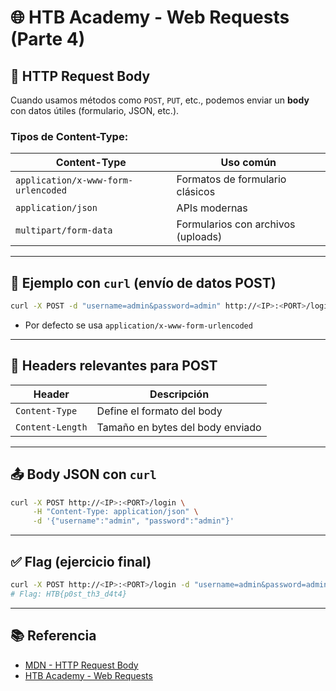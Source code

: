 
# 🌐 HTB Academy - Web Requests (Parte 4)

## 🧠 HTTP Request Body

Cuando usamos métodos como `POST`, `PUT`, etc., podemos enviar un **body** con datos útiles (formulario, JSON, etc.).

### Tipos de Content-Type:

| Content-Type                      | Uso común                          |
|----------------------------------|-------------------------------------|
| `application/x-www-form-urlencoded` | Formatos de formulario clásicos |
| `application/json`              | APIs modernas                       |
| `multipart/form-data`           | Formularios con archivos (uploads)  |

---

## 🧾 Ejemplo con `curl` (envío de datos POST)

```bash
curl -X POST -d "username=admin&password=admin" http://<IP>:<PORT>/login
```

- Por defecto se usa `application/x-www-form-urlencoded`

---

## 🧾 Headers relevantes para POST

| Header           | Descripción                                    |
|------------------|------------------------------------------------|
| `Content-Type`   | Define el formato del body                     |
| `Content-Length` | Tamaño en bytes del body enviado               |

---

## 📤 Body JSON con `curl`

```bash
curl -X POST http://<IP>:<PORT>/login \
     -H "Content-Type: application/json" \
     -d '{"username":"admin", "password":"admin"}'
```

---

## ✅ Flag (ejercicio final)

```bash
curl -X POST http://<IP>:<PORT>/login -d "username=admin&password=admin"
# Flag: HTB{p0st_th3_d4t4}
```

---

## 📚 Referencia

- [MDN - HTTP Request Body](https://developer.mozilla.org/en-US/docs/Web/HTTP/Methods/POST)
- [HTB Academy - Web Requests](https://academy.hackthebox.com/module/35)
